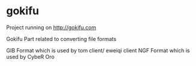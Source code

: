 # gokifu

Project running on  http://gokifu.com


Gokifu Part related to  converting file formats

GIB Format which is used by tom client/ eweiqi client
NGF Format which is used by CybeR Oro

